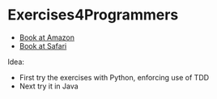 # Exercises4Programmers

* [Book at Amazon](http://www.amazon.com/Exercises-Programmers-Challenges-Develop-Coding/dp/1680501224/ref=sr_1_1?ie=UTF8&qid=1445819475&sr=8-1&keywords=exercises+for+programmers)
* [Book at Safari](http://techbus.safaribooksonline.com/book/programming/9781680501513)

Idea:
* First try the exercises with Python, enforcing use of TDD 
* Next try it in Java
